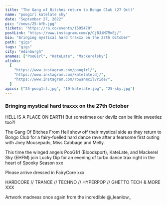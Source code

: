 ```yaml
---
title: "The Gang of Bitches return to Bongo Club (27 Oct)"
name: "poog1rl katelate sky"
date: "September 27, 2022"
pic: "/news/25-bfh.jpg"
tickets: "https://ra.co/events/1595479"
postLink: "https://www.instagram.com/p/CjBJiM7MmEj/"
bio: "Bringing mystical hard traxxx on the 27th October"
path: "gigs"
tags: "gigs"
city: "edinburgh"
anames: ["PooG1rl", "KateLate", "Mackerelsky"]
alinks:
  [
    "https://www.instagram.com/poog1rl/",
    "https://www.instagram.com/katelate.dj/",
    "https://www.instagram.com/rowanmcilvride/",
  ]
apics: ["25-poog1rl.jpg", "19-katelate.jpg", "25-sky.jpg"]
---
```


### Bringing mystical hard traxxx on the 27th October

HELL IS A PLACE ON EARTH But sometimes our devilz can be little sweetiez too?!

The Gang Of Bitches From Hell show off their mystical side as they return to Bongo Club for a fairy-fuelled hard dance rave after a fearsome first outing with Joey Mousepads, Miss Cabbage and Melly.

This time the winged angels PooG1rl (Bloodsport), KateLate, and Mackerel Sky (EHFM) join Lucky Dip for an evening of turbo dance trax right in the heart of Spooky Season xxx

Please arrive dressed in FairyCore xxx

HARDCORE // TRANCE // TECHNO // HYPERPOP // GHETTO TECH & MORE XXX

Artwork madness once again from the incredible @\_leanlow\_
